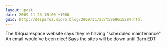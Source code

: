 ```yaml
---
layout: post
date: 2009-11-23 10:00 +1000
guid: http://desparoz.micro.blog/2009/11/23/t5969615284.html
---
```

The #Squarespace website says they're having "scheduled maintenance". An email would've been nice! Says the sites will be down until 3am EDT
